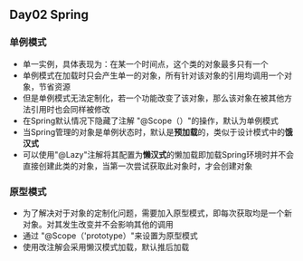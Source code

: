 ## Day02 Spring 
### 单例模式 
- 单一实例，具体表现为：在某一个时间点，这个类的对象最多只有一个
- 单例模式在加载时只会产生单一的对象，所有针对该对象的引用均调用一个对象，节省资源 
- 但是单例模式无法定制化，若一个功能改变了该对象，那么该对象在被其他方法引用时也会同样被修改
- 在Spring默认情况下隐藏了注解 "@Scope（）"的操作，默认为单例模式
- 当Spring管理的对象是单例状态时，默认是**预加载**的，类似于设计模式中的**饿汉式**
- 可以使用"@Lazy"注解将其配置为**懒汉式**的懒加载即加载Spring环境时并不会直接创建此类的对象，当第一次尝试获取此对象时，才会创建对象

### 原型模式
- 为了解决对于对象的定制化问题，需要加入原型模式，即每次获取均是一个新对象。对其发生改变并不会影响其他的调用 
- 通过 "@Scope（'prototype）"来设置为原型模式
- 使用改注解会采用懒汉模式加载，默认推后加载

